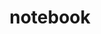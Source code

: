 ---
layout: objects
title: notebook
emoji: notebook
permalink: 📓.html
image: assets/img/3moji/notebook.png
---
